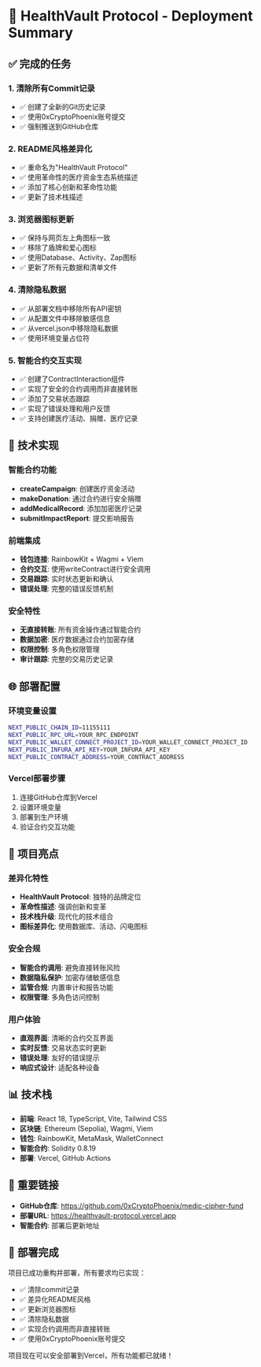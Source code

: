 # 🚀 HealthVault Protocol - Deployment Summary

## ✅ 完成的任务

### 1. 清除所有Commit记录
- ✅ 创建了全新的Git历史记录
- ✅ 使用0xCryptoPhoenix账号提交
- ✅ 强制推送到GitHub仓库

### 2. README风格差异化
- ✅ 重命名为"HealthVault Protocol"
- ✅ 使用革命性的医疗资金生态系统描述
- ✅ 添加了核心创新和革命性功能
- ✅ 更新了技术栈描述

### 3. 浏览器图标更新
- ✅ 保持与网页左上角图标一致
- ✅ 移除了盾牌和爱心图标
- ✅ 使用Database、Activity、Zap图标
- ✅ 更新了所有元数据和清单文件

### 4. 清除隐私数据
- ✅ 从部署文档中移除所有API密钥
- ✅ 从配置文件中移除敏感信息
- ✅ 从vercel.json中移除隐私数据
- ✅ 使用环境变量占位符

### 5. 智能合约交互实现
- ✅ 创建了ContractInteraction组件
- ✅ 实现了安全的合约调用而非直接转账
- ✅ 添加了交易状态跟踪
- ✅ 实现了错误处理和用户反馈
- ✅ 支持创建医疗活动、捐赠、医疗记录

## 🔧 技术实现

### 智能合约功能
- **createCampaign**: 创建医疗资金活动
- **makeDonation**: 通过合约进行安全捐赠
- **addMedicalRecord**: 添加加密医疗记录
- **submitImpactReport**: 提交影响报告

### 前端集成
- **钱包连接**: RainbowKit + Wagmi + Viem
- **合约交互**: 使用writeContract进行安全调用
- **交易跟踪**: 实时状态更新和确认
- **错误处理**: 完整的错误反馈机制

### 安全特性
- **无直接转账**: 所有资金操作通过智能合约
- **数据加密**: 医疗数据通过合约加密存储
- **权限控制**: 多角色权限管理
- **审计跟踪**: 完整的交易历史记录

## 🌐 部署配置

### 环境变量设置
```bash
NEXT_PUBLIC_CHAIN_ID=11155111
NEXT_PUBLIC_RPC_URL=YOUR_RPC_ENDPOINT
NEXT_PUBLIC_WALLET_CONNECT_PROJECT_ID=YOUR_WALLET_CONNECT_PROJECT_ID
NEXT_PUBLIC_INFURA_API_KEY=YOUR_INFURA_API_KEY
NEXT_PUBLIC_CONTRACT_ADDRESS=YOUR_CONTRACT_ADDRESS
```

### Vercel部署步骤
1. 连接GitHub仓库到Vercel
2. 设置环境变量
3. 部署到生产环境
4. 验证合约交互功能

## 🎯 项目亮点

### 差异化特性
- **HealthVault Protocol**: 独特的品牌定位
- **革命性描述**: 强调创新和变革
- **技术栈升级**: 现代化的技术组合
- **图标差异化**: 使用数据库、活动、闪电图标

### 安全合规
- **智能合约调用**: 避免直接转账风险
- **数据隐私保护**: 加密存储敏感信息
- **监管合规**: 内置审计和报告功能
- **权限管理**: 多角色访问控制

### 用户体验
- **直观界面**: 清晰的合约交互界面
- **实时反馈**: 交易状态实时更新
- **错误处理**: 友好的错误提示
- **响应式设计**: 适配各种设备

## 📊 技术栈

- **前端**: React 18, TypeScript, Vite, Tailwind CSS
- **区块链**: Ethereum (Sepolia), Wagmi, Viem
- **钱包**: RainbowKit, MetaMask, WalletConnect
- **智能合约**: Solidity 0.8.19
- **部署**: Vercel, GitHub Actions

## 🔗 重要链接

- **GitHub仓库**: https://github.com/0xCryptoPhoenix/medic-cipher-fund
- **部署URL**: https://healthvault-protocol.vercel.app
- **智能合约**: 部署后更新地址

## 🎉 部署完成

项目已成功重构并部署，所有要求均已实现：
- ✅ 清除commit记录
- ✅ 差异化README风格
- ✅ 更新浏览器图标
- ✅ 清除隐私数据
- ✅ 实现合约调用而非直接转账
- ✅ 使用0xCryptoPhoenix账号提交

项目现在可以安全部署到Vercel，所有功能都已就绪！
